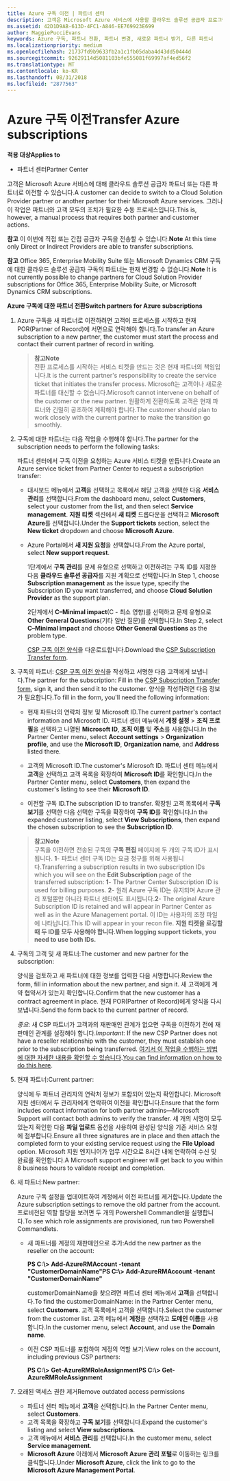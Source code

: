 ```yaml
---
title: Azure 구독 이전 | 파트너 센터
description: 고객은 Microsoft Azure 서비스에 사용할 클라우드 솔루션 공급자 프로그램의 파트너를 변경할 수 있습니다. 그러나 이 작업은 파트너와 고객 모두의 조치가 필요한 수동 프로세스입니다.
ms.assetid: 42D1D9AB-613D-4FC1-A846-EE769923E699
author: MaggiePucciEvans
keywords: Azure 구독, 파트너 전환, 파트너 변경, 새로운 파트너 받기, 다른 파트너
ms.localizationpriority: medium
ms.openlocfilehash: 21737fd9b9633fb2a1c1fb05daba4d43dd50444d
ms.sourcegitcommit: 92629114d5081103bfe555081f69997af4ed56f2
ms.translationtype: MT
ms.contentlocale: ko-KR
ms.lasthandoff: 08/31/2018
ms.locfileid: "2877563"
---
```

# <a name="transfer-azure-subscriptions"></a><span data-ttu-id="f1cf3-105">Azure 구독 이전</span><span class="sxs-lookup"><span data-stu-id="f1cf3-105">Transfer Azure subscriptions</span></span> 

**<span data-ttu-id="f1cf3-106">적용 대상</span><span class="sxs-lookup"><span data-stu-id="f1cf3-106">Applies to</span></span>**

-  <span data-ttu-id="f1cf3-107">파트너 센터</span><span class="sxs-lookup"><span data-stu-id="f1cf3-107">Partner Center</span></span>

<span data-ttu-id="f1cf3-108">고객은 Microsoft Azure 서비스에 대해 클라우드 솔루션 공급자 파트너 또는 다른 파트너로 이전할 수 있습니다.</span><span class="sxs-lookup"><span data-stu-id="f1cf3-108">A customer can decide to switch to a Cloud Solution Provider partner or another partner for their Microsoft Azure services.</span></span> <span data-ttu-id="f1cf3-109">그러나 이 작업은 파트너와 고객 모두의 조치가 필요한 수동 프로세스입니다.</span><span class="sxs-lookup"><span data-stu-id="f1cf3-109">This is, however, a manual process that requires both partner and customer actions.</span></span>

<span data-ttu-id="f1cf3-110">**참고**  이 이번에 직접 또는 간접 공급자 구독을 전송할 수 있습니다.</span><span class="sxs-lookup"><span data-stu-id="f1cf3-110">**Note**  At this time only Direct or Indirect Providers are able to transfer subscriptions.</span></span>

<span data-ttu-id="f1cf3-111">**참고** Office 365, Enterprise Mobility Suite 또는 Microsoft Dynamics CRM 구독에 대한 클라우드 솔루션 공급자 구독의 파트너는 현재 변경할 수 없습니다.</span><span class="sxs-lookup"><span data-stu-id="f1cf3-111">**Note**  It is not currently possible to change partners for Cloud Solution Provider subscriptions for Office 365, Enterprise Mobility Suite, or Microsoft Dynamics CRM subscriptions.</span></span>



**<span data-ttu-id="f1cf3-112">Azure 구독에 대한 파트너 전환</span><span class="sxs-lookup"><span data-stu-id="f1cf3-112">Switch partners for Azure subscriptions</span></span>**

1.  <span data-ttu-id="f1cf3-113">Azure 구독을 새 파트너로 이전하려면 고객이 프로세스를 시작하고 현재 POR(Partner of Record)에 서면으로 연락해야 합니다.</span><span class="sxs-lookup"><span data-stu-id="f1cf3-113">To transfer an Azure subscription to a new partner, the customer must start the process and contact their current partner of record in writing.</span></span> 

    >**<span data-ttu-id="f1cf3-114">참고</span><span class="sxs-lookup"><span data-stu-id="f1cf3-114">Note</span></span>**<br> <span data-ttu-id="f1cf3-115">전환 프로세스를 시작하는 서비스 티켓을 만드는 것은 현재 파트너의 책임입니다.</span><span class="sxs-lookup"><span data-stu-id="f1cf3-115">It is the current partner's responsibility to create the service ticket that initiates the transfer process.</span></span> <span data-ttu-id="f1cf3-116">Microsoft는 고객이나 새로운 파트너를 대신할 수 없습니다.</span><span class="sxs-lookup"><span data-stu-id="f1cf3-116">Microsoft cannot intervene on behalf of the customer or the new partner.</span></span> <span data-ttu-id="f1cf3-117">원활하게 전환하도록 고객은 현재 파트너와 긴밀히 공조하여 계획해야 합니다.</span><span class="sxs-lookup"><span data-stu-id="f1cf3-117">The customer should plan to work closely with the current partner to make the transition go smoothly.</span></span>

2.  <span data-ttu-id="f1cf3-118">구독에 대한 파트너는 다음 작업을 수행해야 합니다.</span><span class="sxs-lookup"><span data-stu-id="f1cf3-118">The partner for the subscription needs to perform the following tasks:</span></span>

    <span data-ttu-id="f1cf3-119">파트너 센터에서 구독 이전을 요청하는 Azure 서비스 티켓을 만듭니다.</span><span class="sxs-lookup"><span data-stu-id="f1cf3-119">Create an Azure service ticket from Partner Center to request a subscription transfer:</span></span>

    -   <span data-ttu-id="f1cf3-120">대시보드 메뉴에서 **고객**을 선택하고 목록에서 해당 고객을 선택한 다음 **서비스 관리**를 선택합니다.</span><span class="sxs-lookup"><span data-stu-id="f1cf3-120">From the dashboard menu, select **Customers**, select your customer from the list, and then select **Service management**.</span></span> <span data-ttu-id="f1cf3-121">**지원 티켓** 섹션에서 **새 티켓** 드롭다운을 선택하고 **Microsoft Azure**를 선택합니다.</span><span class="sxs-lookup"><span data-stu-id="f1cf3-121">Under the **Support tickets** section, select the **New ticket** dropdown and choose **Microsoft Azure**.</span></span>

    -   <span data-ttu-id="f1cf3-122">Azure Portal에서 **새 지원 요청**을 선택합니다.</span><span class="sxs-lookup"><span data-stu-id="f1cf3-122">From the Azure portal, select **New support request**.</span></span>

        <span data-ttu-id="f1cf3-123">1단계에서 **구독 관리**를 문제 유형으로 선택하고 이전하려는 구독 ID를 지정한 다음 **클라우드 솔루션 공급자**를 지원 계획으로 선택합니다.</span><span class="sxs-lookup"><span data-stu-id="f1cf3-123">In Step 1, choose **Subscription management** as the issue type, specify the Subscription ID you want transferred, and choose **Cloud Solution Provider** as the support plan.</span></span>

        <span data-ttu-id="f1cf3-124">2단계에서 **C–Minimal impact**(C - 최소 영향)를 선택하고 문제 유형으로 **Other General Questions**(기타 일반 질문)를 선택합니다.</span><span class="sxs-lookup"><span data-stu-id="f1cf3-124">In Step 2, select **C–Minimal impact** and choose **Other General Questions** as the problem type.</span></span>

        <span data-ttu-id="f1cf3-125">[CSP 구독 이전 양식](https://assets.windowsphone.com/5222c408-e546-4e01-b72a-2ec7d4c43d57/CSP_Subscription_Transfer_Form_Azure_InvariantCulture_Default.zip)을 다운로드합니다.</span><span class="sxs-lookup"><span data-stu-id="f1cf3-125">Download the [CSP Subscription Transfer form](https://assets.windowsphone.com/5222c408-e546-4e01-b72a-2ec7d4c43d57/CSP_Subscription_Transfer_Form_Azure_InvariantCulture_Default.zip).</span></span>

3.  <span data-ttu-id="f1cf3-126">구독의 파트너: [CSP 구독 이전 양식](https://assets.windowsphone.com/5222c408-e546-4e01-b72a-2ec7d4c43d57/CSP_Subscription_Transfer_Form_Azure_InvariantCulture_Default.zip)을 작성하고 서명한 다음 고객에게 보냅니다.</span><span class="sxs-lookup"><span data-stu-id="f1cf3-126">The partner for the subscription: Fill in the [CSP Subscription Transfer form](https://assets.windowsphone.com/5222c408-e546-4e01-b72a-2ec7d4c43d57/CSP_Subscription_Transfer_Form_Azure_InvariantCulture_Default.zip), sign it, and then send it to the customer.</span></span> <span data-ttu-id="f1cf3-127">양식을 작성하려면 다음 정보가 필요합니다.</span><span class="sxs-lookup"><span data-stu-id="f1cf3-127">To fill in the form, you'll need the following information:</span></span>

    -   <span data-ttu-id="f1cf3-128">현재 파트너의 연락처 정보 및 Microsoft ID.</span><span class="sxs-lookup"><span data-stu-id="f1cf3-128">The current partner's contact information and Microsoft ID.</span></span> <span data-ttu-id="f1cf3-129">파트너 센터 메뉴에서 **계정 설정** &gt; **조직 프로필**을 선택하고 나열된 **Microsoft ID**, **조직 이름** 및 **주소**를 사용합니다.</span><span class="sxs-lookup"><span data-stu-id="f1cf3-129">In the Partner Center menu, select **Account settings** &gt; **Organization profile**, and use the **Microsoft ID**, **Organization name**, and **Address** listed there.</span></span>

    -   <span data-ttu-id="f1cf3-130">고객의 Microsoft ID.</span><span class="sxs-lookup"><span data-stu-id="f1cf3-130">The customer's Microsoft ID.</span></span> <span data-ttu-id="f1cf3-131">파트너 센터 메뉴에서 **고객**을 선택하고 고객 목록을 확장하여 **Microsoft ID**를 확인합니다.</span><span class="sxs-lookup"><span data-stu-id="f1cf3-131">In the Partner Center menu, select **Customers**, then expand the customer's listing to see their **Microsoft ID**.</span></span>

    -   <span data-ttu-id="f1cf3-132">이전할 구독 ID.</span><span class="sxs-lookup"><span data-stu-id="f1cf3-132">The subscription ID to transfer.</span></span> <span data-ttu-id="f1cf3-133">확장된 고객 목록에서 **구독 보기**를 선택한 다음 선택한 구독을 확장하여 **구독 ID**를 확인합니다.</span><span class="sxs-lookup"><span data-stu-id="f1cf3-133">In the expanded customer listing, select **View Subscriptions**, then expand the chosen subscription to see the **Subscription ID**.</span></span>

    >**<span data-ttu-id="f1cf3-134">참고</span><span class="sxs-lookup"><span data-stu-id="f1cf3-134">Note</span></span>**<br> <span data-ttu-id="f1cf3-135">구독을 이전하면 전송된 구독의 **구독 편집** 페이지에 두 개의 구독 ID가 표시됩니다. **1**- 파트너 센터 구독 ID는 요금 청구를 위해 사용됩니다.</span><span class="sxs-lookup"><span data-stu-id="f1cf3-135">Transferring a subscription results in two subscription IDs which you will see on the **Edit Subscription** page of the transferred subscription: **1**- The Partner Center Subscription ID is used for billing purposes.</span></span> 
    <span data-ttu-id="f1cf3-136">**2**- 원래 Azure 구독 ID는 유지되며 Azure 관리 포털뿐만 아니라 파트너 센터에도 표시됩니다.</span><span class="sxs-lookup"><span data-stu-id="f1cf3-136">**2**-  The original Azure Subscription ID is retained and will appear in Partner Center as well as in the Azure Management portal.</span></span> <span data-ttu-id="f1cf3-137">이 ID는 사용자의 조정 파일에 나타납니다.</span><span class="sxs-lookup"><span data-stu-id="f1cf3-137">This ID will appear in your recon file.</span></span>  **<span data-ttu-id="f1cf3-138">지원 티켓을 로깅할 때 두 ID를 모두 사용해야 합니다.</span><span class="sxs-lookup"><span data-stu-id="f1cf3-138">When logging support tickets, you need to use both IDs.</span></span>**

4.  <span data-ttu-id="f1cf3-139">구독의 고객 및 새 파트너:</span><span class="sxs-lookup"><span data-stu-id="f1cf3-139">The customer and new partner for the subscription:</span></span>

    <span data-ttu-id="f1cf3-140">양식을 검토하고 새 파트너에 대한 정보를 입력한 다음 서명합니다.</span><span class="sxs-lookup"><span data-stu-id="f1cf3-140">Review the form, fill in information about the new partner, and sign it.</span></span> <span data-ttu-id="f1cf3-141">새 고객에게 계약 협약서가 있는지 확인합니다.</span><span class="sxs-lookup"><span data-stu-id="f1cf3-141">Confirm that the new customer has a contract agreement in place.</span></span> <span data-ttu-id="f1cf3-142">현재 POR(Partner of Record)에게 양식을 다시 보냅니다.</span><span class="sxs-lookup"><span data-stu-id="f1cf3-142">Send the form back to the current partner of record.</span></span>

    <span data-ttu-id="f1cf3-143">*중요*: 새 CSP 파트너가 고객과의 재판매인 관계가 없으면 구독을 이전하기 전에 재판매인 관계를 설정해야 합니다.</span><span class="sxs-lookup"><span data-stu-id="f1cf3-143">*Important*: If the new CSP Partner does not have a reseller relationship with the customer, they must establish one prior to the subscription being transferred.</span></span> <span data-ttu-id="f1cf3-144">[여기서 이 작업을 수행하는 방법에 대한 자세한 내용을 확인할 수 있습니다](request-a-relationship-with-a-customer.md).</span><span class="sxs-lookup"><span data-stu-id="f1cf3-144">[You can find information on how to do this here](request-a-relationship-with-a-customer.md).</span></span>

5.  <span data-ttu-id="f1cf3-145">현재 파트너:</span><span class="sxs-lookup"><span data-stu-id="f1cf3-145">Current partner:</span></span>

    <span data-ttu-id="f1cf3-146">양식에 두 파트너 관리자의 연락처 정보가 포함되어 있는지 확인합니다. Microsoft 지원 센터에서 두 관리자에게 연락하여 이전을 확인합니다.</span><span class="sxs-lookup"><span data-stu-id="f1cf3-146">Ensure that the form includes contact information for both partner admins—Microsoft Support will contact both admins to verify the transfer.</span></span> <span data-ttu-id="f1cf3-147">세 개의 서명이 모두 있는지 확인한 다음 **파일 업로드** 옵션을 사용하여 완성된 양식을 기존 서비스 요청에 첨부합니다.</span><span class="sxs-lookup"><span data-stu-id="f1cf3-147">Ensure all three signatures are in place and then attach the completed form to your existing service request using the **File Upload** option.</span></span> <span data-ttu-id="f1cf3-148">Microsoft 지원 엔지니어가 업무 시간으로 8시간 내에 연락하여 수신 및 완료를 확인합니다.</span><span class="sxs-lookup"><span data-stu-id="f1cf3-148">A Microsoft support engineer will get back to you within 8 business hours to validate receipt and completion.</span></span>

6.  <span data-ttu-id="f1cf3-149">새 파트너:</span><span class="sxs-lookup"><span data-stu-id="f1cf3-149">New partner:</span></span>

    <span data-ttu-id="f1cf3-150">Azure 구독 설정을 업데이트하여 계정에서 이전 파트너를 제거합니다.</span><span class="sxs-lookup"><span data-stu-id="f1cf3-150">Update the Azure subscription settings to remove the old partner from the account.</span></span> <span data-ttu-id="f1cf3-151">프로비전된 역할 할당을 보려면 두 개의 Powershell Commandlet을 실행합니다.</span><span class="sxs-lookup"><span data-stu-id="f1cf3-151">To see which role assignments are provisioned, run two Powershell Commandlets.</span></span>

    -   <span data-ttu-id="f1cf3-152">새 파트너를 계정의 재판매인으로 추가:</span><span class="sxs-lookup"><span data-stu-id="f1cf3-152">Add the new partner as the reseller on the account:</span></span>

        **<span data-ttu-id="f1cf3-153">PS C:\\&gt; Add-AzureRMAccount -tenant "CustomerDomainName"</span><span class="sxs-lookup"><span data-stu-id="f1cf3-153">PS C:\\&gt; Add-AzureRMAccount -tenant "CustomerDomainName"</span></span>**

        <span data-ttu-id="f1cf3-154">customerDomainName을 찾으려면 파트너 센터 메뉴에서 **고객**을 선택합니다.</span><span class="sxs-lookup"><span data-stu-id="f1cf3-154">To find the customerDomainName: in the Partner Center menu, select **Customers**.</span></span> <span data-ttu-id="f1cf3-155">고객 목록에서 고객을 선택합니다.</span><span class="sxs-lookup"><span data-stu-id="f1cf3-155">Select the customer from the customer list.</span></span> <span data-ttu-id="f1cf3-156">고객 메뉴에서 **계정**을 선택하고 **도메인 이름**을 사용합니다.</span><span class="sxs-lookup"><span data-stu-id="f1cf3-156">In the customer menu, select **Account**, and use the **Domain name**.</span></span>

    -   <span data-ttu-id="f1cf3-157">이전 CSP 파트너를 포함하여 계정의 역할 보기:</span><span class="sxs-lookup"><span data-stu-id="f1cf3-157">View roles on the account, including previous CSP partners:</span></span>

        **<span data-ttu-id="f1cf3-158">PS C:\\&gt; Get-AzureRMRoleAssignment</span><span class="sxs-lookup"><span data-stu-id="f1cf3-158">PS C:\\&gt; Get-AzureRMRoleAssignment</span></span>**

7. <span data-ttu-id="f1cf3-159">오래된 액세스 권한 제거</span><span class="sxs-lookup"><span data-stu-id="f1cf3-159">Remove outdated access permissions</span></span>

    -  <span data-ttu-id="f1cf3-160">파트너 센터 메뉴에서 **고객**을 선택합니다.</span><span class="sxs-lookup"><span data-stu-id="f1cf3-160">In the Partner Center menu, select **Customers**.</span></span> 
    -  <span data-ttu-id="f1cf3-161">고객 목록을 확장하고 **구독 보기**를 선택합니다.</span><span class="sxs-lookup"><span data-stu-id="f1cf3-161">Expand the customer's listing and select **View subscriptions**.</span></span> 
    -  <span data-ttu-id="f1cf3-162">고객 메뉴에서 **서비스 관리**를 선택합니다.</span><span class="sxs-lookup"><span data-stu-id="f1cf3-162">In the customer menu, select **Service management**.</span></span> 
    -  <span data-ttu-id="f1cf3-163">**Microsoft Azure** 아래에서 **Microsoft Azure 관리 포털**로 이동하는 링크를 클릭합니다.</span><span class="sxs-lookup"><span data-stu-id="f1cf3-163">Under **Microsoft Azure**, click the link to go to the **Microsoft Azure Management Portal**.</span></span>

 

 



